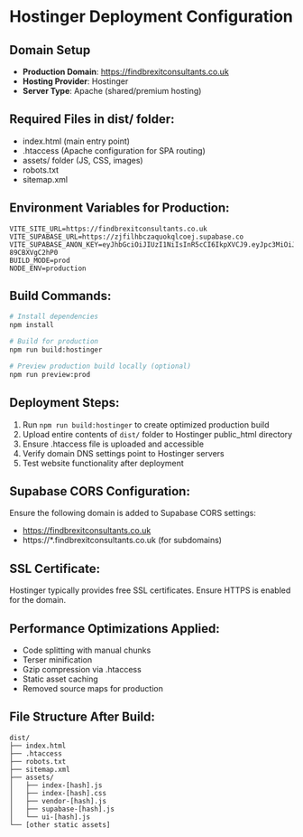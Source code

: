 # Hostinger Deployment Configuration

## Domain Setup
- **Production Domain**: https://findbrexitconsultants.co.uk
- **Hosting Provider**: Hostinger
- **Server Type**: Apache (shared/premium hosting)

## Required Files in dist/ folder:
- index.html (main entry point)
- .htaccess (Apache configuration for SPA routing)
- assets/ folder (JS, CSS, images)
- robots.txt
- sitemap.xml

## Environment Variables for Production:
```
VITE_SITE_URL=https://findbrexitconsultants.co.uk
VITE_SUPABASE_URL=https://zjfilhbczaquokqlcoej.supabase.co
VITE_SUPABASE_ANON_KEY=eyJhbGciOiJIUzI1NiIsInR5cCI6IkpXVCJ9.eyJpc3MiOiJzdXBhYmFzZSIsInJlZiI6InpqZmlsaGJjemFxdW9rcWxjb2VqIiwicm9sZSI6ImFub24iLCJpYXQiOjE3NTU1MzQ2MjIsImV4cCI6MjA3MTExMDYyMn0.b6YATor8UyDwYSiSagOQUxM_4sqfCv-89CBXVgC2hP0
BUILD_MODE=prod
NODE_ENV=production
```

## Build Commands:
```bash
# Install dependencies
npm install

# Build for production
npm run build:hostinger

# Preview production build locally (optional)
npm run preview:prod
```

## Deployment Steps:
1. Run `npm run build:hostinger` to create optimized production build
2. Upload entire contents of `dist/` folder to Hostinger public_html directory
3. Ensure .htaccess file is uploaded and accessible
4. Verify domain DNS settings point to Hostinger servers
5. Test website functionality after deployment

## Supabase CORS Configuration:
Ensure the following domain is added to Supabase CORS settings:
- https://findbrexitconsultants.co.uk
- https://*.findbrexitconsultants.co.uk (for subdomains)

## SSL Certificate:
Hostinger typically provides free SSL certificates. Ensure HTTPS is enabled for the domain.

## Performance Optimizations Applied:
- Code splitting with manual chunks
- Terser minification
- Gzip compression via .htaccess
- Static asset caching
- Removed source maps for production

## File Structure After Build:
```
dist/
├── index.html
├── .htaccess
├── robots.txt
├── sitemap.xml
├── assets/
│   ├── index-[hash].js
│   ├── index-[hash].css
│   ├── vendor-[hash].js
│   ├── supabase-[hash].js
│   └── ui-[hash].js
└── [other static assets]
```